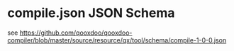 # compile.json JSON Schema

see
<https://github.com/qooxdoo/qooxdoo-compiler/blob/master/source/resource/qx/tool/schema/compile-1-0-0.json>
